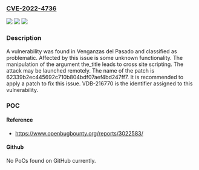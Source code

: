 ### [CVE-2022-4736](https://cve.mitre.org/cgi-bin/cvename.cgi?name=CVE-2022-4736)
![](https://img.shields.io/static/v1?label=Product&message=Venganzas%20del%20Pasado&color=blue)
![](https://img.shields.io/static/v1?label=Version&message=%3D%20n%2Fa%20&color=brighgreen)
![](https://img.shields.io/static/v1?label=Vulnerability&message=CWE-79%20Cross%20Site%20Scripting&color=brighgreen)

### Description

A vulnerability was found in Venganzas del Pasado and classified as problematic. Affected by this issue is some unknown functionality. The manipulation of the argument the_title leads to cross site scripting. The attack may be launched remotely. The name of the patch is 62339b2ec445692c710b804bdf07aef4bd247ff7. It is recommended to apply a patch to fix this issue. VDB-216770 is the identifier assigned to this vulnerability.

### POC

#### Reference
- https://www.openbugbounty.org/reports/3022583/

#### Github
No PoCs found on GitHub currently.

